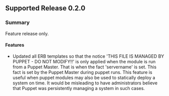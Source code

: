 ## Supported Release 0.2.0
### Summary

Feature release only.

#### Features
- Updated all ERB templates so that the notice 'THIS FILE IS MANAGED BY PUPPET - DO NOT MODIFY!!'
  is only applied when the module is run from a Puppet Master. That is when
  the fact 'servername' is set. This fact is set by the Puppet Master during
  puppet runs. This feature is useful when puppet modules may also be used
  to statically deploy a system on time. It would be misleading to have 
  administrators believe that Puppet was persistently managing a system in 
  such cases.
